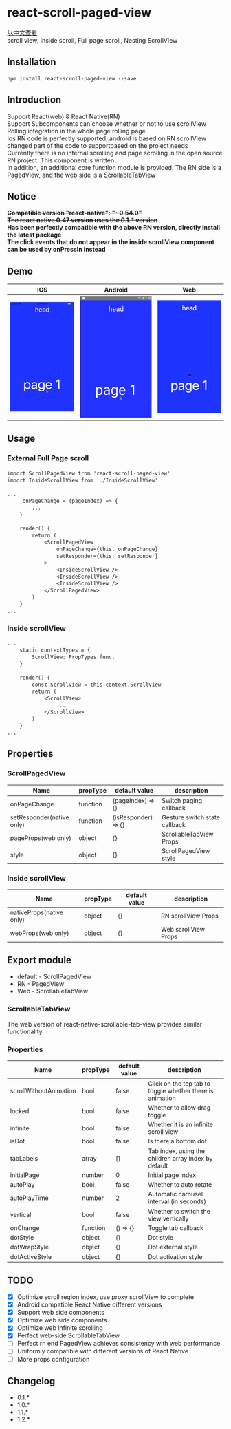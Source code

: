 # react-scroll-paged-view
[以中文查看](./README_zh-CN.md)  
scroll view, Inside scroll, Full page scroll, Nesting ScrollView

## Installation
```
npm install react-scroll-paged-view --save
```

## Introduction
Support React(web) & React Native(RN)  
Support Subcomponents can choose whether or not to use scrollView  
Rolling integration in the whole page rolling page  
Ios RN code is perfectly supported, android is based on RN scrollView changed part of the code to supportbased on the project needs  
Currently there is no internal scrolling and page scrolling in the open source RN project. This component is written  
In addition, an additional core function module is provided. The RN side is a PagedView, and the web side is a ScrollableTabView  

## Notice
~~**Compatible version "react-native": "~0.54.0"**~~  
~~**The react native 0.47 version uses the 0.1.\* version**~~  
**Has been perfectly compatible with the above RN version, directly install the latest package**  
**The click events that do not appear in the inside scrollView component can be used by onPressIn instead**  

## Demo
| IOS | Android | Web |
| --- | ------- | --- |
| ![IOS](./demo.ios.gif) | ![Android](./demo.android.gif) | ![Web](./demo.web.gif) |

## Usage

### External Full Page scroll
```
import ScrollPagedView from 'react-scroll-paged-view'
import InsideScrollView from './InsideScrollView'

...
    _onPageChange = (pageIndex) => {
        ...
    }

    render() {
        return (
            <ScrollPagedView
                onPageChange={this._onPageChange}
                setResponder={this._setResponder}
            >
                <InsideScrollView />
                <InsideScrollView />
                <InsideScrollView />
            </ScrollPagedView>
        )
    }
...
```

### Inside scrollView
```
...
    static contextTypes = {
        ScrollView: PropTypes.func,
    }

    render() {
        const ScrollView = this.context.ScrollView
        return (
            <ScrollView>
                ...
            </ScrollView>
        )
    }
...
```

## Properties

### ScrollPagedView
Name | propType | default value | description
--- | --- | --- | ---
onPageChange | function | (pageIndex) => {} | Switch paging callback
setResponder(native only) | function | (isResponder) => {} | Gesture switch state callback
pageProps(web only) | object | {} | ScrollableTabView Props
style | object | {} | ScrollPagedView style

### Inside scrollView
Name | propType | default value | description
--- | --- | --- | ---
nativeProps(native only) | object | {} | RN scrollView Props
webProps(web only) | object | {} | Web scrollView Props

## Export module
- default - ScrollPagedView
- RN - PagedView
- Web - ScrollableTabView

### ScrollableTabView
The web version of react-native-scrollable-tab-view provides similar functionality  

### Properties
Name | propType | default value | description
--- | --- | --- | ---
scrollWithoutAnimation | bool | false | Click on the top tab to toggle whether there is animation
locked | bool | false | Whether to allow drag toggle
infinite | bool | false | Whether it is an infinite scroll view
isDot | bool | false | Is there a bottom dot
tabLabels | array | [] | Tab index, using the children array index by default
initialPage | number | 0 | Initial page index
autoPlay | bool | false | Whether to auto rotate
autoPlayTime | number | 2 | Automatic carousel interval (in seconds)
vertical | bool | false | Whether to switch the view vertically
onChange | function | () => {} | Toggle tab callback
dotStyle | object | {} | Dot style
dotWrapStyle | object | {} | Dot external style
dotActiveStyle | object | {} | Dot activation style

## TODO
- [x] Optimize scroll region index, use proxy scrollView to complete
- [x] Android compatible React Native different versions
- [x] Support web side components
- [x] Optimize web side components
- [x] Optimize web infinite scrolling
- [x] Perfect web-side ScrollableTabView
- [ ] Perfect rn end PagedView achieves consistency with web performance
- [ ] Uniformly compatible with different versions of React Native
- [ ] More props configuration

## Changelog
- 0.1.*
- 1.0.*
- 1.1.*
- 1.2.*
